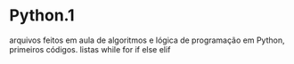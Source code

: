# Python.1
arquivos feitos em aula de algoritmos e lógica de programação em Python, primeiros códigos.
listas
while
for 
if
else
elif

